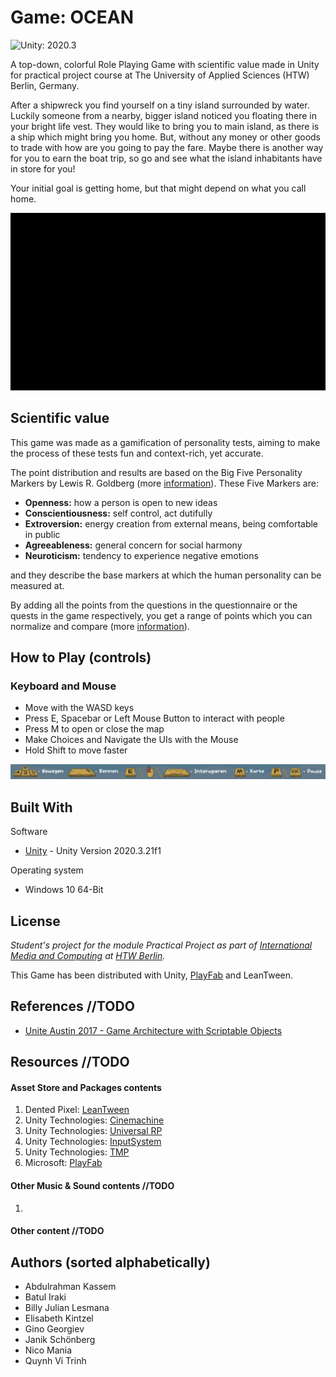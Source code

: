 # Game: OCEAN

![Unity: 2020.3](https://img.shields.io/badge/unity-2020.3-yellow)

A top-down, colorful Role Playing Game with scientific value made in Unity for
practical project course at The University of Applied Sciences (HTW) Berlin, Germany.

After a shipwreck you find yourself on a tiny island surrounded by water. Luckily
someone from a nearby, bigger island noticed you floating there in your bright
life vest. They would like to bring you to main island, as there is a ship
which might bring you home. But, without any money or other goods to trade with
how are you going to pay the fare. Maybe there is another way for you to earn
the boat trip, so go and see what the island inhabitants have in store for you!

Your initial goal is getting home, but that might depend on what you call home.

![WerDuBist_Preview](./Assets/Readme_Resources/werdubist_preview.gif)


## Scientific value
This game was made as a gamification of personality tests, aiming to make
the process of these tests fun and context-rich, yet accurate. 

The point distribution and results are based on the Big Five Personality Markers
by Lewis R. Goldberg (more [information](https://ipip.ori.org/)). These Five Markers are:
* **Openness:** how a person is open to new ideas
* **Conscientiousness:** self control, act dutifully
* **Extroversion:** energy creation from external means, being comfortable in public
* **Agreeableness:** general concern for social harmony
* **Neuroticism:** tendency to experience negative emotions

and they describe the base markers at which the human personality can be measured at.

By adding all the points from the questions in the questionnaire or the quests in the game
respectively, you get a range of points which you can normalize and compare
(more [information](https://ipip.ori.org/newScoringInstructions.htm)).

## How to Play (controls)
### Keyboard and Mouse
* Move with the WASD keys
* Press E, Spacebar or Left Mouse Button to interact with people
* Press M to open or close the map
* Make Choices and Navigate the UIs with the Mouse
* Hold Shift to move faster
  
![WerDuBist_Preview](./Assets/Readme_Resources/controlscheme.png)

## Built With
Software
* [Unity](https://unity3d.com/unity/whats-new/2020.3.21) - Unity Version 2020.3.21f1

Operating system
* Windows 10 64-Bit

## License
*Student's project for the module Practical Project as part of 
[International Media and Computing](https://https://imi-bachelor.htw-berlin.de/)
at [HTW Berlin](https://www.htw-berlin.de/).*

This Game has been distributed with Unity, 
[PlayFab](https://playfab.com/) and LeanTween.

## References //TODO
* [Unite Austin 2017 - Game Architecture with Scriptable Objects](https://www.youtube.com/watch?v=raQ3iHhE_Kk)


## Resources //TODO
#### Asset Store and Packages contents
1. Dented Pixel: [LeanTween](https://assetstore.unity.com/packages/tools/animation/leantween-3595)
2. Unity Technologies: [Cinemachine](https://unity.com/unity/features/editor/art-and-design/cinemachine)
3. Unity Technologies: [Universal RP](https://docs.unity3d.com/Packages/com.unity.render-pipelines.universal@11.0/manual/)
4. Unity Technologies: [InputSystem](https://docs.unity3d.com/Packages/com.unity.inputsystem@1.0/manual/Interactions.html#default-interaction)
5. Unity Technologies: [TMP](https://docs.unity3d.com/Manual/com.unity.textmeshpro.html)
6. Microsoft: [PlayFab](https://github.com/PlayFab/UnitySDK)

#### Other Music & Sound contents //TODO
1.


#### Other content //TODO

## Authors (sorted alphabetically)
* Abdulrahman Kassem
* Batul Iraki
* Billy Julian Lesmana
* Elisabeth Kintzel
* Gino Georgiev
* Janik Schönberg
* Nico Mania
* Quynh Vi Trinh
